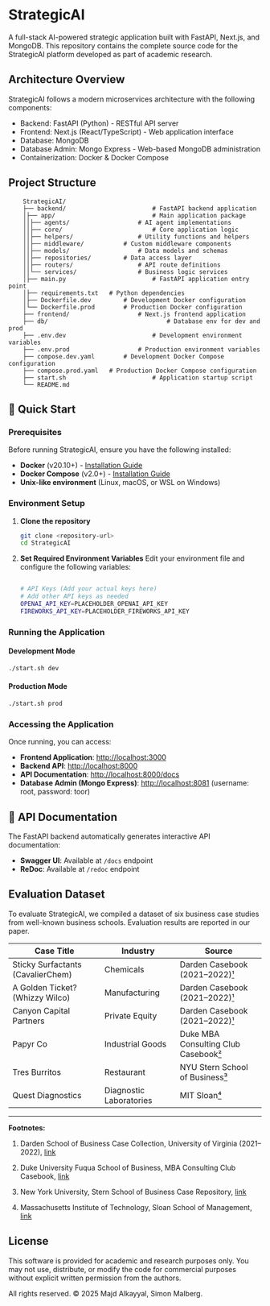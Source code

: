 # StrategicAI

A full-stack AI-powered strategic application built with FastAPI, Next.js, and MongoDB. This repository contains the complete source code for the StrategicAI platform developed as part of academic research.



## Architecture Overview

StrategicAI follows a modern microservices architecture with the following components:

- Backend: FastAPI (Python) - RESTful API server
- Frontend: Next.js (React/TypeScript) - Web application interface
- Database: MongoDB
- Database Admin: Mongo Express - Web-based MongoDB administration
- Containerization: Docker & Docker Compose

## Project Structure
```
    StrategicAI/
    ├── backend/ 						# FastAPI backend application
    │├── app/ 							# Main application package
    ││├── agents/ 					# AI agent implementations
    ││├── core/ 						# Core application logic
    ││├── helpers/ 					# Utility functions and helpers
    ││├── middleware/ 			# Custom middleware components
    ││├── models/ 					# Data models and schemas
    ││├── repositories/ 		# Data access layer
    ││├── routers/ 					# API route definitions
    ││└── services/ 				# Business logic services
    │├── main.py 						# FastAPI application entry point
    │├── requirements.txt 	# Python dependencies
    │├── Dockerfile.dev 		# Development Docker configuration
    │└── Dockerfile.prod 		# Production Docker configuration
    ├── frontend/ 					# Next.js frontend application
    ├── db/ 								# Database env for dev and prod
    ├── .env.dev 						# Development environment variables
    ├── .env.prod 					# Production environment variables
    ├── compose.dev.yaml 		# Development Docker Compose configuration
    ├── compose.prod.yaml 	# Production Docker Compose configuration
    ├── start.sh 						# Application startup script
    └── README.md
```

## 🚀 Quick Start

### Prerequisites

Before running StrategicAI, ensure you have the following installed:

-   **Docker** (v20.10+) - [Installation Guide](https://docs.docker.com/get-docker/)
-   **Docker Compose** (v2.0+) - [Installation Guide](https://docs.docker.com/compose/install/)
-   **Unix-like environment** (Linux, macOS, or WSL on Windows)


### Environment Setup

1.  **Clone the repository**
    
    ```bash
    git clone <repository-url>
    cd StrategicAI
    ```

    
2.  **Set Required Environment Variables** Edit your environment file and configure the following variables:

    ```bash

    # API Keys (Add your actual keys here)
	# Add other API keys as needed
    OPENAI_API_KEY=PLACEHOLDER_OPENAI_API_KEY
    FIREWORKS_API_KEY=PLACEHOLDER_FIREWORKS_API_KEY

    ```
    

### Running the Application

#### Development Mode
```bash
./start.sh dev
```

#### Production Mode

```bash
./start.sh prod
```

### Accessing the Application

Once running, you can access:

-   **Frontend Application**: [http://localhost:3000](http://localhost:3000)
-   **Backend API**: [http://localhost:8000](http://localhost:8000)
-   **API Documentation**: [http://localhost:8000/docs](http://localhost:8000/docs)
-   **Database Admin (Mongo Express)**: [http://localhost:8081](http://localhost:8081) (username: root, password: toor)

## 📝 API Documentation

The FastAPI backend automatically generates interactive API documentation:

-   **Swagger UI**: Available at `/docs` endpoint
-   **ReDoc**: Available at `/redoc` endpoint


## Evaluation Dataset

  

To evaluate StrategicAI, we compiled a dataset of six business case studies from well-known business schools. Evaluation results are reported in our paper.

  

| Case Title | Industry | Source |
|----------------------------------------|-------------------------|------------------------------------------------------------------------------------------------------------------------------|
| Sticky Surfactants (CavalierChem) | Chemicals | Darden Casebook (2021–2022)[¹](https://drive.google.com/file/d/1HrzPiMKPZjdc-yeFe1nH8fMaH1L1C2QW/view) |
| A Golden Ticket? (Whizzy Wilco) | Manufacturing | Darden Casebook (2021–2022)[¹](https://drive.google.com/file/d/1HrzPiMKPZjdc-yeFe1nH8fMaH1L1C2QW/view) |
| Canyon Capital Partners | Private Equity | Darden Casebook (2021–2022)[¹](https://drive.google.com/file/d/1HrzPiMKPZjdc-yeFe1nH8fMaH1L1C2QW/view) |
| Papyr Co | Industrial Goods | Duke MBA Consulting Club Casebook[²](https://drive.google.com/file/d/1KX2pxkQdWSVcT_UNEepSxc2mk3xYCIrh/view) |
| Tres Burritos | Restaurant | NYU Stern School of Business[³](https://drive.google.com/file/d/1MKhqj27wTZ6u3bVHdw_PvLENAkxYdAEy/view) |
| Quest Diagnostics | Diagnostic Laboratories | MIT Sloan[⁴](https://mitsloan.mit.edu/teaching-resources-library/quest-diagnostics-a-improving-performance-call-centers) |

  

---

  

**Footnotes:**

1. Darden School of Business Case Collection, University of Virginia (2021–2022), [link](https://drive.google.com/file/d/1HrzPiMKPZjdc-yeFe1nH8fMaH1L1C2QW/view)

2. Duke University Fuqua School of Business, MBA Consulting Club Casebook, [link](https://drive.google.com/file/d/1KX2pxkQdWSVcT_UNEepSxc2mk3xYCIrh/view)

3. New York University, Stern School of Business Case Repository, [link](https://drive.google.com/file/d/1MKhqj27wTZ6u3bVHdw_PvLENAkxYdAEy/view)

4. Massachusetts Institute of Technology, Sloan School of Management, [link](https://mitsloan.mit.edu/teaching-resources-library/quest-diagnostics-a-improving-performance-call-centers)

  

## License

This software is provided for academic and research purposes only. You may not use, distribute, or modify the code for commercial purposes without explicit written permission from the authors.

All rights reserved. © 2025 Majd Alkayyal, Simon Malberg.
